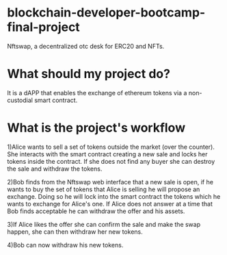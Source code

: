 # blockchain-developer-bootcamp-final-project
Nftswap, a decentralized otc desk for ERC20 and NFTs.

# What should my project do?
It is a dAPP that enables the exchange of ethereum tokens via a non-custodial smart contract.

# What is the project's workflow
1)Alice wants to sell a set of tokens outside the market (over the counter). She interacts with the smart contract creating a new sale and locks her tokens inside the contract. If she does not find any buyer she can destroy the sale and withdraw the tokens.   

2)Bob finds from the Nftswap web interface that a new sale is open, if he wants to buy the set of tokens that Alice is selling he will propose an exchange. Doing so he will lock into the smart contract the tokens which he wants to exchange for Alice's one. If Alice does not answer at a time that Bob finds acceptable he can withdraw the offer and his assets. 

3)If Alice likes the offer she can confirm the sale and make the swap happen, she can then withdraw her new tokens.

4)Bob can now withdraw his new tokens. 
